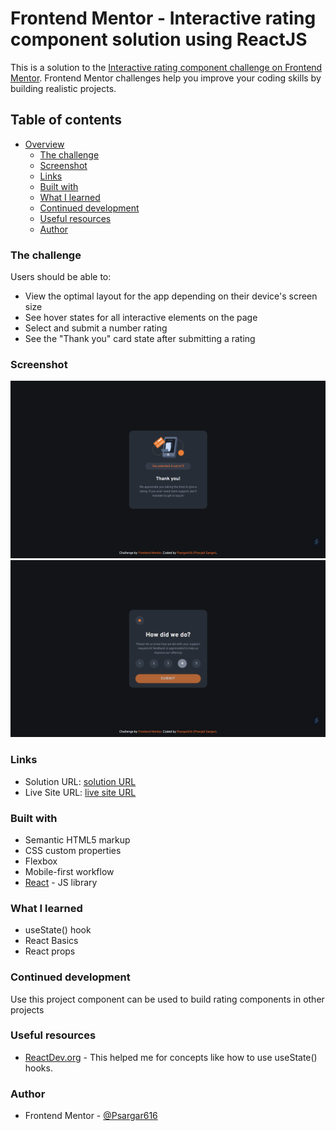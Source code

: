 # Frontend Mentor - Interactive rating component solution using ReactJS

This is a solution to the [Interactive rating component challenge on Frontend Mentor](https://www.frontendmentor.io/challenges/interactive-rating-component-koxpeBUmI). Frontend Mentor challenges help you improve your coding skills by building realistic projects. 

## Table of contents

- [Overview](#overview)
  - [The challenge](#the-challenge)
  - [Screenshot](#screenshot)
  - [Links](#links)
  - [Built with](#built-with)
  - [What I learned](#what-i-learned)
  - [Continued development](#continued-development)
  - [Useful resources](#useful-resources)
  - [Author](#author)


### The challenge

Users should be able to:

- View the optimal layout for the app depending on their device's screen size
- See hover states for all interactive elements on the page
- Select and submit a number rating
- See the "Thank you" card state after submitting a rating

### Screenshot

![ss2](src/ScreenShots/ss2.png)
![ss1](src/ScreenShots/ss1.png)

### Links

- Solution URL: [ solution URL ](https://your-solution-url.com)
- Live Site URL: [ live site URL ](https://your-live-site-url.com)

### Built with

- Semantic HTML5 markup
- CSS custom properties
- Flexbox
- Mobile-first workflow
- [React](https://reactjs.org/) - JS library


### What I learned

- useState() hook
- React Basics
- React props


### Continued development

Use this project component can be used to build rating components in other projects

### Useful resources

- [ReactDev.org](https://legacy.reactjs.org/docs/create-a-new-react-app.html) - This helped me for concepts like how to use useState() hooks.


### Author

- Frontend Mentor - [@Psargar616](https://www.frontendmentor.io/profile/Psargar616)


